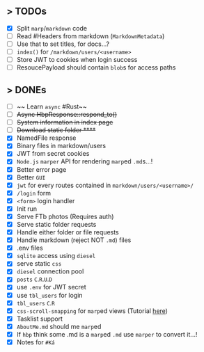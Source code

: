## > TODOs
- [x] Split `marp`/`markdown` code
- [ ] Read #Headers from markdown (`MarkdownMetadata`)
- [ ] Use that to set titles, for docs...?
- [ ] `index()` for `/markdown/users/<username>`
- [ ] Store JWT to cookies when login success
- [ ] ResoucePayload should contain `blob`s for access paths

## > DONEs
- [ ] ~~ Learn `async` #Rust~~
- [ ] ~~Async HbpResponse::respond_to()~~
- [ ] ~~System information in index page~~  
- [ ] ~~Download static folder  ****~~  
- [x] NamedFile response
- [x] Binary files in markdown/users
- [x] JWT from secret cookies
- [x] `Node.js` `marper` API for rendering `marp`ed `.md`s...!  
- [x] Better error page
- [x] Better `GUI`
- [x] `jwt` for every routes contained in `markdown/users/<username>/`
- [x] `/login` form
- [x] `<form>` login handler
- [x] Init run  
- [x] Serve FTb photos (Requires auth)  
- [x] Serve static folder requests  
- [x] Handle either folder or file requests  
- [x] Handle markdown (reject NOT `.md`) files  
- [x] .env files  
- [x] `sqlite` access using `diesel`  
- [x] serve static `css`  
- [x] `diesel` connection pool  
- [x] `posts` `C`.`R`.`U`.`D`  
- [x] use `.env` for JWT secret  
- [x] use `tbl_users` for login  
- [x] `tbl_users` `C`.`R`  
- [x] `css-scroll-snapping` for `marp`ed views
  (Tutorial [here](https://css-tricks.com/practical-css-scroll-snapping/))
- [x] Tasklist support  
- [x] `AboutMe.md` should me `marp`ed  
- [x] If `hbp` think some .md is a `marp`ed `.md` use `marper` to convert it...!  
- [x] Notes for `#Ká`  
